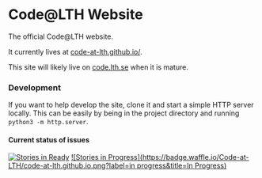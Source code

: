 # Code@LTH Website
The official Code@LTH website.

It currently lives at [code-at-lth.github.io/](http://code-at-lth.github.io/).

This site will likely live on [code.lth.se](http://code.lth.se) when it is mature.

### Development
If you want to help develop the site, clone it and start a simple HTTP server locally. This can be easily by being in the project directory and running `python3 -m http.server`.

#### Current status of issues

[![Stories in Ready](https://badge.waffle.io/Code-at-LTH/code-at-lth.github.io.png?label=ready&title=Ready)](https://waffle.io/Code-at-LTH/code-at-lth.github.io)
[![Stories in Progress](https://badge.waffle.io/Code-at-LTH/code-at-lth.github.io.png?label=in progress&title=In Progress)](https://waffle.io/Code-at-LTH/code-at-lth.github.io)

